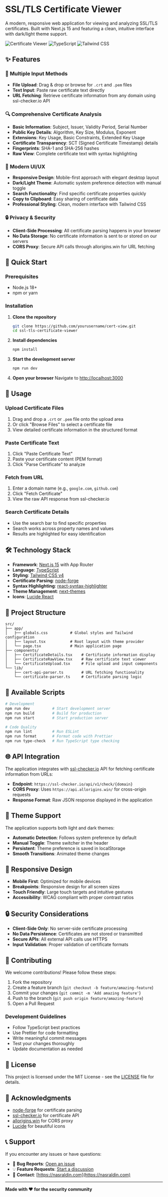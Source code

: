 # SSL/TLS Certificate Viewer

A modern, responsive web application for viewing and analyzing SSL/TLS certificates. Built with Next.js 15 and featuring a clean, intuitive interface with dark/light theme support.

![Certificate Viewer](https://img.shields.io/badge/Next.js-15-black?style=for-the-badge&logo=next.js)
![TypeScript](https://img.shields.io/badge/TypeScript-5-blue?style=for-the-badge&logo=typescript)
![Tailwind CSS](https://img.shields.io/badge/Tailwind_CSS-4-38B2AC?style=for-the-badge&logo=tailwind-css)

## ✨ Features

### 📁 **Multiple Input Methods**

- **File Upload**: Drag & drop or browse for `.crt` and `.pem` files
- **Text Input**: Paste raw certificate text directly
- **URL Fetching**: Retrieve certificate information from any domain using ssl-checker.io API

### 🔍 **Comprehensive Certificate Analysis**

- **Basic Information**: Subject, Issuer, Validity Period, Serial Number
- **Public Key Details**: Algorithm, Key Size, Modulus, Exponent
- **Extensions**: Key Usage, Basic Constraints, Extended Key Usage
- **Certificate Transparency**: SCT (Signed Certificate Timestamp) details
- **Fingerprints**: SHA-1 and SHA-256 hashes
- **Raw View**: Complete certificate text with syntax highlighting

### 🎨 **Modern UI/UX**

- **Responsive Design**: Mobile-first approach with elegant desktop layout
- **Dark/Light Theme**: Automatic system preference detection with manual toggle
- **Search Functionality**: Find specific certificate properties quickly
- **Copy to Clipboard**: Easy sharing of certificate data
- **Professional Styling**: Clean, modern interface with Tailwind CSS

### 🔒 **Privacy & Security**

- **Client-Side Processing**: All certificate parsing happens in your browser
- **No Data Storage**: No certificate information is sent to or stored on our servers
- **CORS Proxy**: Secure API calls through allorigins.win for URL fetching

## 🚀 Quick Start

### Prerequisites

- Node.js 18+
- npm or yarn

### Installation

1. **Clone the repository**

   ```bash
   git clone https://github.com/yourusername/cert-view.git
   cd ssl-tls-certificate-viewer
   ```

2. **Install dependencies**

   ```bash
   npm install
   ```

3. **Start the development server**

   ```bash
   npm run dev
   ```

4. **Open your browser**
   Navigate to [http://localhost:3000](http://localhost:3000)

## 📖 Usage

### Upload Certificate Files

1. Drag and drop a `.crt` or `.pem` file onto the upload area
2. Or click "Browse Files" to select a certificate file
3. View detailed certificate information in the structured format

### Paste Certificate Text

1. Click "Paste Certificate Text"
2. Paste your certificate content (PEM format)
3. Click "Parse Certificate" to analyze

### Fetch from URL

1. Enter a domain name (e.g., `google.com`, `github.com`)
2. Click "Fetch Certificate"
3. View the raw API response from ssl-checker.io

### Search Certificate Details

- Use the search bar to find specific properties
- Search works across property names and values
- Results are highlighted for easy identification

## 🛠️ Technology Stack

- **Framework**: [Next.js 15](https://nextjs.org/) with App Router
- **Language**: [TypeScript](https://www.typescriptlang.org/)
- **Styling**: [Tailwind CSS v4](https://tailwindcss.com/)
- **Certificate Parsing**: [node-forge](https://github.com/digitalbazaar/forge)
- **Syntax Highlighting**: [react-syntax-highlighter](https://github.com/react-syntax-highlighter/react-syntax-highlighter)
- **Theme Management**: [next-themes](https://github.com/pacocoursey/next-themes)
- **Icons**: [Lucide React](https://lucide.dev/)

## 📁 Project Structure

```
src/
├── app/
│   ├── globals.css          # Global styles and Tailwind configuration
│   ├── layout.tsx           # Root layout with theme provider
│   └── page.tsx             # Main application page
├── components/
│   ├── CertificateDetails.tsx    # Certificate information display
│   ├── CertificateRawView.tsx    # Raw certificate text viewer
│   └── CertificateUpload.tsx     # File upload and input components
└── lib/
    ├── cert-api-parser.ts        # URL fetching functionality
    └── certificate-parser.ts     # Certificate parsing logic
```

## 🔧 Available Scripts

```bash
# Development
npm run dev          # Start development server
npm run build        # Build for production
npm run start        # Start production server

# Code Quality
npm run lint         # Run ESLint
npm run format       # Format code with Prettier
npm run type-check   # Run TypeScript type checking
```

## 🌐 API Integration

The application integrates with [ssl-checker.io](https://ssl-checker.io/) API for fetching certificate information from URLs:

- **Endpoint**: `https://ssl-checker.io/api/v1/check/{domain}`
- **CORS Proxy**: Uses `https://api.allorigins.win/` for cross-origin requests
- **Response Format**: Raw JSON response displayed in the application

## 🎨 Theme Support

The application supports both light and dark themes:

- **Automatic Detection**: Follows system preference by default
- **Manual Toggle**: Theme switcher in the header
- **Persistent**: Theme preference is saved in localStorage
- **Smooth Transitions**: Animated theme changes

## 📱 Responsive Design

- **Mobile First**: Optimized for mobile devices
- **Breakpoints**: Responsive design for all screen sizes
- **Touch Friendly**: Large touch targets and intuitive gestures
- **Accessibility**: WCAG compliant with proper contrast ratios

## 🔒 Security Considerations

- **Client-Side Only**: No server-side certificate processing
- **No Data Persistence**: Certificates are not stored or transmitted
- **Secure APIs**: All external API calls use HTTPS
- **Input Validation**: Proper validation of certificate formats

## 🤝 Contributing

We welcome contributions! Please follow these steps:

1. Fork the repository
2. Create a feature branch (`git checkout -b feature/amazing-feature`)
3. Commit your changes (`git commit -m 'Add amazing feature'`)
4. Push to the branch (`git push origin feature/amazing-feature`)
5. Open a Pull Request

### Development Guidelines

- Follow TypeScript best practices
- Use Prettier for code formatting
- Write meaningful commit messages
- Test your changes thoroughly
- Update documentation as needed

## 📄 License

This project is licensed under the MIT License - see the [LICENSE](LICENSE) file for details.

## 🙏 Acknowledgments

- [node-forge](https://github.com/digitalbazaar/forge) for certificate parsing
- [ssl-checker.io](https://ssl-checker.io/) for certificate API
- [allorigins.win](https://allorigins.win/) for CORS proxy
- [Lucide](https://lucide.dev/) for beautiful icons

## 📞 Support

If you encounter any issues or have questions:

- 🐛 **Bug Reports**: [Open an issue](https://github.com/nasraldin/ssl-tls-certificate-viewer/issues)
- 💡 **Feature Requests**: [Start a discussion](https://github.com/nasraldin/ssl-tls-certificate-viewer/discussions)
- 📧 **Contact**: [https://nasraldin.com](https://nasraldin.com)

---

**Made with ❤️ for the security community**
